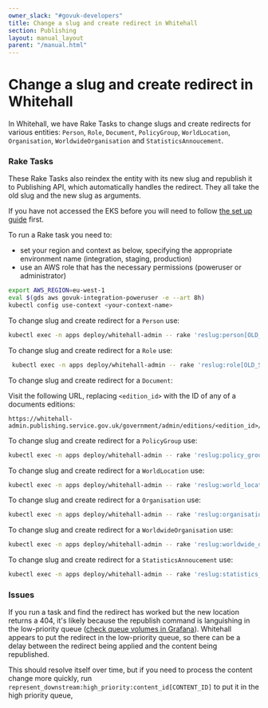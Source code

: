 ```yaml
---
owner_slack: "#govuk-developers"
title: Change a slug and create redirect in Whitehall
section: Publishing
layout: manual_layout
parent: "/manual.html"
---
```


# Change a slug and create redirect in Whitehall

In Whitehall, we have Rake Tasks to change slugs and create redirects for
various entities: `Person`, `Role`, `Document`, `PolicyGroup`, `WorldLocation`,
`Organisation`, `WorldwideOrganisation` and `StatisticsAnnoucement`.

### Rake Tasks

These Rake Tasks also reindex the entity with its new slug and republish it to
Publishing API, which automatically handles the redirect. They all take the old
slug and the new slug as arguments.

If you have not accessed the EKS before you will need to follow [the set up guide](https://govuk-kubernetes-cluster-user-docs.publishing.service.gov.uk/get-started/set-up-tools/) first.

To run a Rake task you need to:

- set your region and context as below, specifying the appropriate environment name (integration, staging, production)
- use an AWS role that has the necessary permissions (poweruser or administrator)

```bash
export AWS_REGION=eu-west-1
eval $(gds aws govuk-integration-poweruser -e --art 8h)
kubectl config use-context <your-context-name>
```

To change slug and create redirect for a `Person` use:

```bash
kubectl exec -n apps deploy/whitehall-admin -- rake 'reslug:person[OLD_SLUG,NEW_SLUG]'
```

To change slug and create redirect for a `Role` use:

```bash
 kubectl exec -n apps deploy/whitehall-admin -- rake 'reslug:role[OLD_SLUG,NEW_SLUG]'
 ```

To change slug and create redirect for a `Document`:

Visit the following URL, replacing `<edition_id>` with the ID of any of a documents editions:

```
https://whitehall-admin.publishing.service.gov.uk/government/admin/editions/<edition_id>/edit_slug
```

To change slug and create redirect for a `PolicyGroup` use:

```bash
kubectl exec -n apps deploy/whitehall-admin -- rake 'reslug:policy_group[OLD_SLUG,NEW_SLUG]'
```

To change slug and create redirect for a `WorldLocation` use:

```bash
kubectl exec -n apps deploy/whitehall-admin -- rake 'reslug:world_location[OLD_SLUG,NEW_SLUG]'
```

To change slug and create redirect for a `Organisation` use:

```bash
kubectl exec -n apps deploy/whitehall-admin -- rake 'reslug:organisation[OLD_SLUG,NEW_SLUG]'
```

To change slug and create redirect for a `WorldwideOrganisation` use:

```bash
kubectl exec -n apps deploy/whitehall-admin -- rake 'reslug:worldwide_organisation[OLD_SLUG,NEW_SLUG]'
```

To change slug and create redirect for a `StatisticsAnnoucement` use:

```bash
kubectl exec -n apps deploy/whitehall-admin -- rake 'reslug:statistics_annoucement[OLD_SLUG,NEW_SLUG]'
```

### Issues

If you run a task and find the redirect has worked but the new location returns
a 404, it's likely because the republish command is languishing in the
low-priority queue ([check queue volumes in Grafana][grafana-queue-volumes]).
Whitehall appears to put the redirect in the low-priority queue, so there can
be a delay between the redirect being applied and the content being republished.

This should resolve itself over time, but if you need to process the content
change more quickly, run `represent_downstream:high_priority:content_id[CONTENT_ID]`
to put it in the high priority queue,

[grafana-queue-volumes]: https://grafana.production.govuk.digital/dashboard/file/sidekiq.json?refresh=1m&orgId=1&var-Application=publishing-api&var-Queues=All&from=now-30m&to=now
